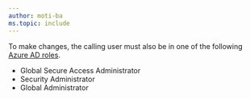 ```yaml
---
author: moti-ba
ms.topic: include
---
```


To make changes, the calling user must also be in one of the following [Azure AD roles](/azure/active-directory/roles/permissions-reference?toc=%2Fgraph%2Ftoc.json).

- Global Secure Access Administrator
- Security Administrator
- Global Administrator
